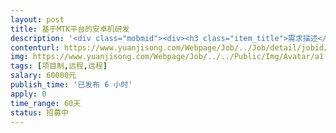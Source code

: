 ```yaml
---                
layout: post       
title: 基于MTK平台的安卓机研发           
description: '<div class="mobmid"><div><h3 class="item_title">需求描述</h3><p>硬件需求说明书<br/>1、4G全网通安卓系统主机（不含外壳）；<br/>2、防水接口设计；<br/>3、功能按键（开关机、拍摄、自定义1、2）；<br/>4、运行指示（开机、电量、网络、APP运行状态）；<br/>5、USB摄像机接口（1路，五芯航空头），充电&amp;传感接口（1路，9芯航空头：2芯充电、4芯供电485、3芯非供电传感）；<br/>6、CPU性能：4核1.5GHz以上；<br/>7、RAM 2G+ROM 16G，支持128G存储扩展；<br/>8、板载蓝牙、WIFI、FM、GPS；<br/>9、内置600~1000mAh安全电池；<br/>10、防水喇叭、防水MIC咪头；<br/>11、耳麦防水接口；<br/>12、启动的时候自动启动客户 app ，启动时直接由启动 LOG 跳转到客户的 APP 程序，中间不应该有其它界面出现；<br/>13、屏蔽调用提示，开放Root 权限；<br/>14、提供安卓标准设备的 API 接口，提供非标设备，比如特殊物理按键、指示灯的 API 接口；<br/>15、调试屏及接口设计，触控；<br/>16、核心板尺寸:L50mm*W42mm*H3mm；<br/>17、外围版暂定[暂定]长宽:L58mm*W45mm，高度由接口器件依据空间结构图合理布局；需要摆件后确认尺寸。<br/> <br/> <br/>500件需求</p></div><!--info end--></div>'     
contenturl: https://www.yuanjisong.com/Webpage/Job/../Job/detail/jobid/101508      
img: https://www.yuanjisong.com/Webpage/Job/../../Public/Img/Avatar/a1.jpg             
tags: [项目制,远程,远程]            
salary: 60000元          
publish_time: '已发布 6 小时'         
apply: 0                   
time_range: 60天              
status: 招募中                  
---                 
```

